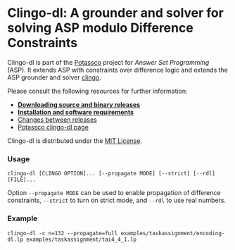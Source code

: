 # Clingo-dl: A grounder and solver for solving ASP modulo Difference Constraints

Clingo-dl is part of the [Potassco](https://potassco.org) project for *Answer Set
Programming* (ASP). 
It extends ASP with constraints over difference logic
and extends the ASP grounder and solver [clingo](https://potassco.org/clingo/).


Please consult the following resources for further information:

  - [**Downloading source and binary releases**](https://github.com/potassco/clingoDL/releases)
  - [**Installation and software requirements**](INSTALL.md)
  - [Changes between releases](CHANGES.md)
  - [Potassco clingo-dl page](https://potassco.org/labs/clingodl/)

Clingo-dl is distributed under the [MIT License](LICENSE.md).

### Usage

    clingo-dl [CLINGO OPTION]... [--propagate MODE] [--strict] [--rdl] [FILE]...

Option `--propagate MODE` can be used to enable propagation of difference
constraints, `--strict` to turn on strict mode, and `--rdl` to use real
numbers.

### Example

    clingo-dl -c n=132 --propagate=full examples/taskassignment/encoding-dl.lp examples/taskassignment/tai4_4_1.lp
